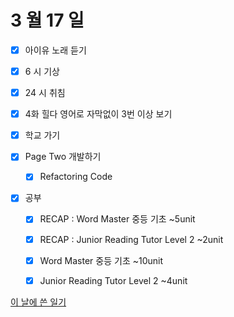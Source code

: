 # 3 월 17 일

- [x] 아이유 노래 듣기

- [x] 6 시 기상
- [x] 24 시 취침

- [x] 4화 힐다 영어로 자막없이 3번 이상 보기

- [x] 학교 가기

- [x] Page Two 개발하기

  - [x] Refactoring Code

- [x] 공부

  - [x] RECAP : Word Master 중등 기초 ~5unit
  - [x] RECAP : Junior Reading Tutor Level 2 ~2unit

  - [x] Word Master 중등 기초 ~10unit
  - [x] Junior Reading Tutor Level 2 ~4unit

[이 날에 쓴 일기](../../../diary/2022/3/17.md)
